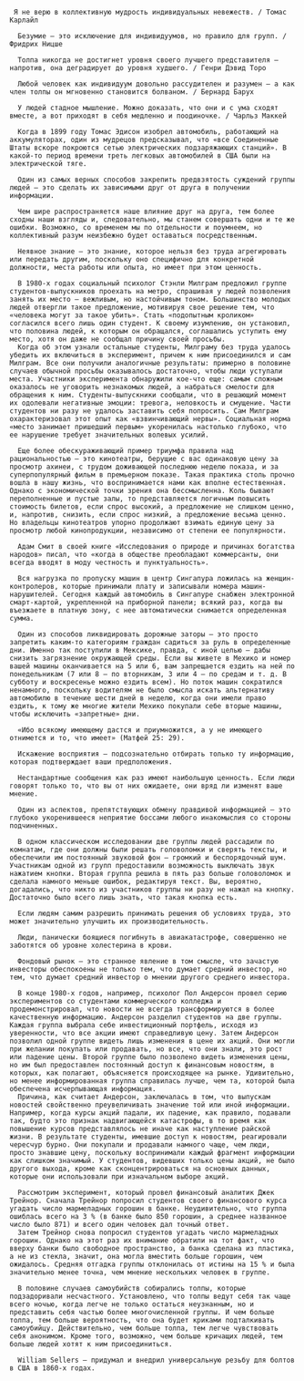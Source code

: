      Я не верю в коллективную мудрость индивидуальных невежеств. / Томас Карлайл

      Безумие – это исключение для индивидуумов, но правило для групп. / Фридрих Ницше

      Толпа никогда не достигнет уровня своего лучшего представителя – напротив, она деградирует до уровня худшего. / Генри Дэвид Торо

      Любой человек как индивидуум довольно рассудителен и разумен – а как член толпы он мгновенно становится болваном. / Бернард Барух

      У людей стадное мышление. Можно доказать, что они и с ума сходят вместе, а вот приходят в себя медленно и поодиночке. / Чарльз Маккей

      Когда в 1899 году Томас Эдисон изобрел автомобиль, работающий на аккумуляторах, один из мудрецов предсказывал, что «все Соединенные Штаты вскоре покроются сетью электрических подзаряжающих станций». В какой-то период времени треть легковых автомобилей в США были на электрической тяге.

      Один из самых верных способов закрепить предвзятость суждений группы людей — это сделать их зависимыми друг от друга в получении информации.

      Чем шире распространяется наше влияние друг на друга, тем более сходны наши взгляды и, следовательно, мы станем совершать одни и те же ошибки. Возможно, со временем мы по отдельности и поумнеем, но коллективный разум неизбежно будет оставаться посредственным.

      Неявное знание — это знание, которое нельзя без труда агрегировать или передать другим, поскольку оно специфично для конкретной должности, места работы или опыта, но имеет при этом ценность.

      В 1980-х годах социальный психолог Стэнли Милграм предложил группе студентов-выпускников проехать на метро, спрашивая у людей позволения занять их место – вежливым, но настойчивым тоном. Большинство молодых людей отвергли такое предложение, мотивируя свое решение тем, что «человека могут за такое убить». Стать «подопытным кроликом» согласился всего лишь один студент. К своему изумлению, он установил, что половина людей, к которым он обращался, соглашались уступить ему место, хотя он даже не сообщал причину своей просьбы.
      Когда об этом узнали остальные студенты, Милграму без труда удалось убедить их включиться в эксперимент, причем к ним присоединился и сам Милграм. Все они получили аналогичные результаты: примерно в половине случаев обычной просьбы оказывалось достаточно, чтобы люди уступали места. Участники эксперимента обнаружили кое-что еще: самым сложным оказалось не уговорить незнакомых людей, а набраться смелости для обращения к ним. Студенты-выпускники сообщали, что в решающий момент их одолевали негативные эмоции: тревога, неловкость и смущение. Части студентов ни разу не удалось заставить себя попросить. Сам Милграм охарактеризовал этот опыт как «взвинчивающий нервы». Социальная норма «место занимает пришедший первым» укоренилась настолько глубоко, что ее нарушение требует значительных волевых усилий.

      Еще более обескураживающий пример триумфа правила над рациональностью — это кинотеатры, берущие с вас одинаковую цену за просмотр ахинеи, с трудом доживающей последнюю неделю показа, и за суперпопулярный фильм в премьерном показе. Такая практика столь прочно вошла в нашу жизнь, что воспринимается нами как вполне естественная. Однако с экономической точки зрения она бессмысленна. Коль бывают переполненные и пустые залы, то представляется логичным повысить стоимость билетов, если спрос высокий, а предложение не слишком ценно, и, напротив, снизить, если спрос низкий, а предложение весьма ценно. Но владельцы кинотеатров упорно продолжают взимать единую цену за просмотр любой кинопродукции, независимо от степени ее популярности.

      Адам Смит в своей книге «Исследования о природе и причинах богатства народов» писал, что «когда в обществе преобладают коммерсанты, они всегда вводят в моду честность и пунктуальность».

      Вся нагрузка по пропуску машин в центр Сингапура ложилась на женщин-контролеров, которые принимали плату и записывали номера машин-нарушителей. Сегодня каждый автомобиль в Сингапуре снабжен электронной смарт-картой, укрепленной на приборной панели; всякий раз, когда вы въезжаете в платную зону, с нее автоматически снимается определенная сумма.

      Один из способов ликвидировать дорожные заторы — это просто запретить каким-то категориям граждан садиться за руль в определенные дни. Именно так поступили в Мексике, правда, с иной целью — дабы снизить загрязнение окружающей среды. Если вы живете в Мехико и номер вашей машины оканчивается на 5 или 6, вам запрещается ездить на ней по понедельникам (7 или 8 — по вторникам, 3 или 4 — по средам и т. д. В субботу и воскресенье можно ездить всем). Но поток машин сократился ненамного, поскольку водителям не было смысла искать альтернативу автомобилю в течение шести дней в неделю, когда они имели право ездить, к тому же многие жители Мехико покупали себе вторые машины, чтобы исключить «запретные» дни.

      «Ибо всякому имеющему дастся и приумножится, а у не имеющего отнимется и то, что имеет» (Матфей 25: 29).

      Искажение восприятия — подсознательно отбирать только ту информацию, которая подтверждает ваши предположения.

      Нестандартные сообщения как раз имеют наибольшую ценность. Если люди говорят только то, что вы от них ожидаете, они вряд ли изменят ваше мнение.

      Один из аспектов, препятствующих обмену правдивой информацией — это глубоко укоренившееся неприятие боссами любого инакомыслия со стороны подчиненных.

      В одном классическом исследовании две группы людей рассадили по комнатам, где они должны были решать головоломки и сверять тексты, и обеспечили им постоянный звуковой фон — громкий и беспорядочный шум. Участникам одной из групп предоставили возможность выключать звук нажатием кнопки. Вторая группа решила в пять раз больше головоломок и сделала намного меньше ошибок, редактируя текст. Вы, вероятно, догадались, что никто из участников группы ни разу не нажал на кнопку. Достаточно было всего лишь знать, что такая кнопка есть.

      Если людям самим разрешить принимать решения об условиях труда, это может значительно улучшить их производительность.

      Люди, панически боящиеся погибнуть в авиакатастрофе, совершенно не заботятся об уровне холестерина в крови.

      Фондовый рынок — это странное явление в том смысле, что зачастую инвесторы обеспокоены не только тем, что думает средний инвестор, но тем, что думает средний инвестор о мнении другого среднего инвестора.

      В конце 1980-х годов, например, психолог Пол Андерсон провел серию экспериментов со студентами коммерческого колледжа и продемонстрировал, что новости не всегда трансформируются в более качественную информацию. Андерсон разделил студентов на две группы. Каждая группа выбрала себе инвестиционный портфель, исходя из уверенности, что все акции имеют справедливую цену. Затем Андерсон позволил одной группе видеть лишь изменения в цене их акций. Они могли при желании покупать или продавать, но все, что они знали, это рост или падение цены. Второй группе было позволено видеть изменения цены, но им был предоставлен постоянный доступ к финансовым новостям, в которых, как полагают, объясняется происходящее на рынке. Удивительно, но менее информированная группа справилась лучше, чем та, которой была обеспечена исчерпывающая информация.
      Причина, как считает Андерсон, заключалась в том, что выпускам новостей свойственно преувеличивать значение той или иной информации. Например, когда курсы акций падали, их падение, как правило, подавали так, будто это признак надвигающейся катастрофы, в то время как повышение курсов представлялось не иначе как наступление райской жизни. В результате студенты, имевшие доступ к новостям, реагировали чересчур бурно. Они покупали и продавали намного чаще, чем люди, просто знавшие цену, поскольку воспринимали каждый фрагмент информации как слишком значимый. У студентов, видевших только цены акций, не было другого выхода, кроме как сконцентрироваться на основных данных, которые они использовали при изначальном выборе акций.

      Рассмотрим эксперимент, который провел финансовый аналитик Джек Трейнор. Сначала Трейнор попросил студентов своего финансового курса угадать число мармеладных горошин в банке. Неудивительно, что группа ошиблась всего на 3 % (в банке было 850 горошин, а среднее названное число было 871) и всего один человек дал точный ответ.
      Затем Трейнор снова попросил студентов угадать число мармеладных горошин. Однако на этот раз их внимание обратили на тот факт, что вверху банки было свободное пространство, а банка сделана из пластика, а не из стекла, значит, она могла вместить больше горошин, чем ожидалось. Средняя отгадка группы отклонилась от истины на 15 % и была значительно менее точна, чем мнение нескольких человек в группе.

      В половине случаев самоубийств собирались толпы, которые подзадоривали несчастного. Установлено, что толпы ведут себя так чаще всего ночью, когда легче не только остаться неузнанным, но и представить себя частью более многочисленной группы. И чем больше толпа, тем больше вероятность, что она будет криками подталкивать самоубийцу. Действительно, чем больше толпа, тем легче чувствовать себя анонимом. Кроме того, возможно, чем больше кричащих людей, тем больше людей хотят к ним присоединиться.

      William Sellers — придумал и внедрил универсальную резьбу для болтов в США в 1860-х годах.

